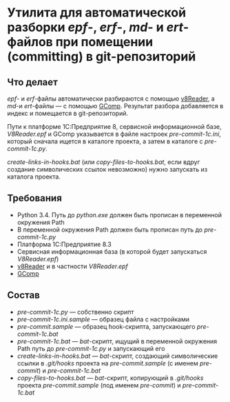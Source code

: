 Утилита для автоматической разборки *epf*-, *erf*-, *md*- и *ert*-файлов при помещении (committing) в git-репозиторий
===

Что делает
---

*epf*- и *erf*-файлы автоматически разбираются с помощью [v8Reader](https://github.com/xDrivenDevelopment/v8Reader), а 
*md*-и *ert*-файлы — с помощью [GComp](http://1c.alterplast.ru/gcomp/). Результат разбора добавляется в индекс и 
помещается в git-репозиторий.

Пути к платформе 1С:Предприятие 8, сервисной информационной базе, *V8Reader.epf* и GComp указывается в файле настроек 
*pre-commit-1c.ini*, который сначала ищется в каталоге проекта, а затем в каталоге с *pre-commit-1c.py*.

*create-links-in-hooks.bat* (или *copy-files-to-hooks.bat*, если вдруг создание символических ссылок невозможно) нужно 
запускать из каталога проекта.

Требования
---

- Python 3.4. Путь до *python.exe* должен быть прописан в переменной окружения Path
- В переменной окружения Path должен быть прописан путь до *pre-commit-1c.py*
- Платформа 1С:Предприятие 8.3
- Сервисная информационная база (в которой будет запускаться *V8Reader.epf*)
- [v8Reader](https://github.com/xDrivenDevelopment/v8Reader) и в частности *V8Reader.epf*
- [GComp](http://1c.alterplast.ru/gcomp/)

Состав
---

- *pre-commit-1c.py* — cобственно скрипт
- *pre-commit-1c.ini.sample* — образец файла с настройками
- *pre-commit.sample* — образец hook-скрипта, запускающего *pre-commit-1c.bat*
- *pre-commit-1c.bat* — *bat*-скрипт, ищущий в переменной окружения Path путь до *pre-commit-1c.py* и запускающий его
- *create-links-in-hooks.bat* — *bat*-скрипт, создающий символические ссылки в *.git/hooks* проекта на 
*pre-commit.sample* (c именем *pre-commit*) и *pre-commit-1c.bat*
- *copy-files-to-hooks.bat* — *bat*-скрипт, копирующий в *.git/hooks* проекта *pre-commit.sample* (под именем 
*pre-commit*) и *pre-commit-1c.bat*